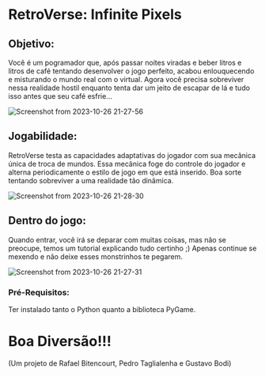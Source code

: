 # RetroVerse: Infinite Pixels

## Objetivo:
Você é um pogramador que, após passar noites viradas e beber litros e litros de café tentando desenvolver o jogo perfeito, acabou enlouquecendo e misturando o mundo real com o virtual. Agora você precisa sobreviver nessa realidade hostil enquanto tenta dar um jeito de escapar de lá e tudo isso antes que seu café esfrie...

![Screenshot from 2023-10-26 21-27-56](https://github.com/BitenRuivo/RetroVerse/assets/124313519/d5cd9a90-a6b9-405a-9324-d5c1b431fafb)

## Jogabilidade:
RetroVerse testa as capacidades adaptativas do jogador com sua mecânica única de troca de mundos. Essa mecânica foge do controle do jogador e alterna periodicamente o estilo de jogo em que está inserido. Boa sorte tentando sobreviver a uma realidade tão dinâmica.

![Screenshot from 2023-10-26 21-28-30](https://github.com/BitenRuivo/RetroVerse/assets/124313519/f2286399-a6f1-4645-a975-12b0eb40a502)

## Dentro do jogo:
Quando entrar, você irá se deparar com muitas coisas, mas não se preocupe, temos um tutorial explicando tudo certinho ;) Apenas continue se mexendo e não deixe esses monstrinhos te pegarem.

![Screenshot from 2023-10-26 21-27-31](https://github.com/BitenRuivo/RetroVerse/assets/124313519/8570bc1b-a367-4f16-b971-0e7af78c8f92)

### Pré-Requisitos:
Ter instalado tanto o Python quanto a biblioteca PyGame.

# Boa Diversão!!!
(Um projeto de Rafael Bitencourt, Pedro Taglialenha e Gustavo Bodi)
